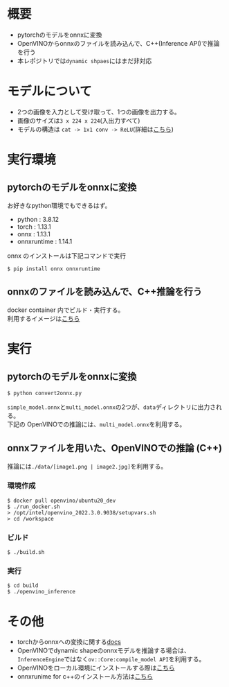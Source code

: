 # 概要

- pytorchのモデルをonnxに変換  
- OpenVINOからonnxのファイルを読み込んで、C++(Inference API)で推論を行う  
- 本レポジトリでは`dynamic shpaes`にはまだ非対応  

# モデルについて

- 2つの画像を入力として受け取って、1つの画像を出力する。  
- 画像のサイズは`3 x 224 x 224`(入出力すべて)  
- モデルの構造は `cat -> 1x1 conv -> ReLU`(詳細は[こちら](./convert2onnx.py#L29-L40))  


# 実行環境

## pytorchのモデルをonnxに変換

お好きなpython環境でもできるはず。  

- python            : 3.8.12  
- torch             : 1.13.1  
- onnx              : 1.13.1  
- onnxruntime       : 1.14.1  

onnx のインストールは下記コマンドで実行  

```
$ pip install onnx onnxruntime
```

## onnxのファイルを読み込んで、C++推論を行う

docker container 内でビルド・実行する。  
利用するイメージは[こちら](https://hub.docker.com/r/openvino/ubuntu20_dev)  



# 実行

## pytorchのモデルをonnxに変換

```
$ python convert2onnx.py
```

`simple_model.onnx`と`multi_model.onnx`の2つが、`data`ディレクトリに出力される。  
下記の OpenVINOでの推論には、`multi_model.onnx`を利用する。  


## onnxファイルを用いた、OpenVINOでの推論 (C++)

推論には`./data/[image1.png | image2.jpg]`を利用する。

### 環境作成

```
$ docker pull openvino/ubuntu20_dev
$ ./run_docker.sh
> /opt/intel/openvino_2022.3.0.9038/setupvars.sh
> cd /workspace
```

### ビルド

```
$ ./build.sh
```

### 実行

```
$ cd build
$ ./openvino_inference
```


# その他

- torchからonnxへの変換に関する[docs](https://pytorch.org/docs/stable/onnx.html)  
- OpenVINOでdynamic shapeのonnxモデルを推論する場合は、`InferenceEngine`ではなく`ov::Core:compile_model API`を利用する。  
- OpenVINOをローカル環境にインストールする際は[こちら](https://docs.openvino.ai/latest/openvino_docs_install_guides_overview.html)  
- onnxrunime for c++のインストール方法は[こちら](https://onnxruntime.ai)  
